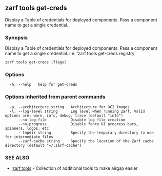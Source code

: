 ## zarf tools get-creds

Display a Table of credentials for deployed components. Pass a component name to get a single credential.

### Synopsis

Display a Table of credentials for deployed components. Pass a component name to get a single credential. i.e. 'zarf tools get-creds registry' 

```
zarf tools get-creds [flags]
```

### Options

```
  -h, --help   help for get-creds
```

### Options inherited from parent commands

```
  -a, --architecture string   Architecture for OCI images
  -l, --log-level string      Log level when running Zarf. Valid options are: warn, info, debug, trace (default "info")
      --no-log-file           Disable log file creation
      --no-progress           Disable fancy UI progress bars, spinners, logos, etc
      --tmpdir string         Specify the temporary directory to use for intermediate files
      --zarf-cache string     Specify the location of the Zarf cache directory (default "~/.zarf-cache")
```

### SEE ALSO

* [zarf tools](zarf_tools.md)	 - Collection of additional tools to make airgap easier

